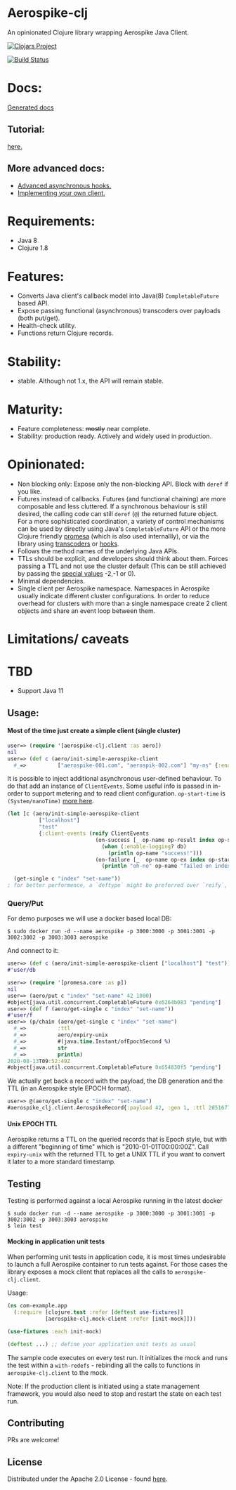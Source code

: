 # Aerospike-clj

An opinionated Clojure library wrapping Aerospike Java Client.

[![Clojars Project](https://img.shields.io/clojars/v/aerospike-clj.svg)](https://clojars.org/aerospike-clj)

[![Build Status](https://travis-ci.com/AppsFlyer/aerospike-clj.svg?branch=master)](https://travis-ci.com/AppsFlyer/aerospike-clj)

# Docs:
[Generated docs](https://appsflyer.github.io/aerospike-clj/)
## Tutorial:
[here.](https://appsflyer.github.io/aerospike-clj/tutorial.html)
## More advanced docs:
* [Advanced asynchronous hooks.](https://appsflyer.github.io/aerospike-clj/advanced-async-hooks.html)
* [Implementing your own client.](https://appsflyer.github.io/aerospike-clj/implementing-clients.html)

# Requirements:
- Java 8
- Clojure 1.8

# Features:
- Converts Java client's callback model into Java(8) `CompletableFuture` based API.
- Expose passing functional (asynchronous) transcoders over payloads (both put/get).
- Health-check utility.
- Functions return Clojure records.

# Stability:
- stable. Although not 1.x, the API will remain stable.

# Maturity:
- Feature completeness: ~~mostly~~ near complete.
- Stability: production ready. Actively and widely used in production.

# Opinionated:
- Non blocking only: Expose only the non-blocking API. Block with `deref` if you like.
- Futures instead of callbacks. Futures (and functional chaining) are more composable and less cluttered.
If a synchronous behaviour is still desired, the calling code can still `deref` (`@`) the returned future object. For a more sophisticated coordination, a variety of control mechanisms can be used by directly using Java's `CompletableFuture` API or the more Clojure friendly [promesa](https://github.com/funcool/promesa) (which is also used internallly), or via the library using [transcoders](https://appsflyer.github.io/aerospike-clj/index.html) or [hooks](https://appsflyer.github.io/aerospike-clj/advanced-async-hooks.html).
- Follows the method names of the underlying Java APIs.
- TTLs should be explicit, and developers should think about them. Forces passing a TTL and not use the cluster default (This can be still achieved by passing the [special values](https://www.aerospike.com/apidocs/java/com/aerospike/client/policy/WritePolicy.html#expiration) -2,-1 or 0).
- Minimal dependencies.
- Single client per Aerospike namespace. Namespaces in Aerospike usually indicate different cluster configurations. In order to reduce overhead for clusters with more than a single namespace create 2 client objects and share an event loop between them.

# Limitations/ caveats

# TBD
- Support Java 11

## Usage:
#### Most of the time just create a simple client (single cluster)
```clojure
user=> (require '[aerospike-clj.client :as aero])
nil
user=> (def c (aero/init-simple-aerospike-client
  #_=>          ["aerospike-001.com", "aerospik-002.com"] "my-ns" {:enable-logging true}))
```

It is possible to inject additional asynchronous user-defined behaviour. To do that add an instance of `ClientEvents`. Some useful info is passed in in-order to support metering and to read client configuration. `op-start-time` is `(System/nanoTime)` [more here](https://appsflyer.github.io/aerospike-clj/advanced-async-hooks.html).

```clojure
(let [c (aero/init-simple-aerospike-client
          ["localhost"]
          "test"
          {:client-events (reify ClientEvents
                            (on-success [_ op-name op-result index op-start-time db]
                              (when (:enable-logging? db)
                                (println op-name "success!")))
                            (on-failure [_  op-name op-ex index op-start-time db]
                              (println "oh-no" op-name "failed on index" index)))})]

  (get-single c "index" "set-name"))
; for better performence, a `deftype` might be preferred over `reify`, if possible.
```

### Query/Put
For demo purposes we will use a docker based local DB:
```shell
$ sudo docker run -d --name aerospike -p 3000:3000 -p 3001:3001 -p 3002:3002 -p 3003:3003 aerospike
```
And connect to it:
```clojure
user=> (def c (aero/init-simple-aerospike-client ["localhost"] "test"))
#'user/db
```

```clojure
user=> (require '[promesa.core :as p])
nil
user=> (aero/put c "index" "set-name" 42 1000)
#object[java.util.concurrent.CompletableFuture 0x6264b083 "pending"]
user=> (def f (aero/get-single c "index" "set-name"))
#'user/f
user=> (p/chain (aero/get-single c "index" "set-name")
  #_=>          :ttl
  #_=>          aero/expiry-unix
  #_=>          #(java.time.Instant/ofEpochSecond %)
  #_=>          str
  #_=>          println)
2020-08-13T09:52:49Z
#object[java.util.concurrent.CompletableFuture 0x654830f5 "pending"]
```
We actually get back a record with the payload, the DB generation and the TTL (in an Aerospike style EPOCH format).
```clojure
user=> @(aero/get-single c "index" "set-name")
#aerospike_clj.client.AerospikeRecord{:payload 42, :gen 1, :ttl 285167713}
```

#### Unix EPOCH TTL
Aerospike returns a TTL on the queried records that is Epoch style, but with a different "beginning of time" which is "2010-01-01T00:00:00Z". Call `expiry-unix` with the returned TTL to get a UNIX TTL if you want to convert it later to a more standard timestamp.

## Testing
Testing is performed against a local Aerospike running in the latest docker

```shell
$ sudo docker run -d --name aerospike -p 3000:3000 -p 3001:3001 -p 3002:3002 -p 3003:3003 aerospike
$ lein test
```

#### Mocking in application unit tests
When performing unit tests in application code, it is most times undesirable to launch a full Aerospike container to 
run tests against. For those cases the library exposes a mock client that replaces all the calls to `aerospike-clj.client`.  

Usage:

```clojure
(ns com-example.app 
  (:require [clojure.test :refer [deftest use-fixtures]]
            [aerospike-clj.mock-client :refer [init-mock]]))

(use-fixtures :each init-mock)

(deftest ...) ;; define your application unit tests as usual
```

The sample code executes on every test run. It initializes the mock and runs
the test within a `with-redefs` - rebinding all the calls to functions
in `aerospike-clj.client` to the mock.

Note: If the production client is initiated using a state management framework,
you would also need to stop and restart the state on each test run.


## Contributing
PRs are welcome!

## License

Distributed under the Apache 2.0 License - found [here](https://github.com/AppsFlyer/aerospike-clj/blob/master/LICENSE).
